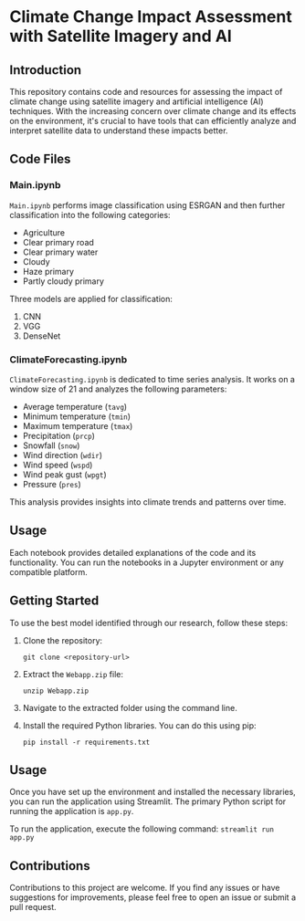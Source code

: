 # Climate Change Impact Assessment with Satellite Imagery and AI

## Introduction

This repository contains code and resources for assessing the impact of climate change using satellite imagery and artificial intelligence (AI) techniques. With the increasing concern over climate change and its effects on the environment, it's crucial to have tools that can efficiently analyze and interpret satellite data to understand these impacts better.



## Code Files

### Main.ipynb

`Main.ipynb` performs image classification using ESRGAN and then further classification into the following categories:

- Agriculture
- Clear primary road
- Clear primary water
- Cloudy
- Haze primary
- Partly cloudy primary

Three models are applied for classification:

1. CNN
2. VGG
3. DenseNet

### ClimateForecasting.ipynb

`ClimateForecasting.ipynb` is dedicated to time series analysis. It works on a window size of 21 and analyzes the following parameters:

- Average temperature (`tavg`)
- Minimum temperature (`tmin`)
- Maximum temperature (`tmax`)
- Precipitation (`prcp`)
- Snowfall (`snow`)
- Wind direction (`wdir`)
- Wind speed (`wspd`)
- Wind peak gust (`wpgt`)
- Pressure (`pres`)

This analysis provides insights into climate trends and patterns over time.

## Usage

Each notebook provides detailed explanations of the code and its functionality. You can run the notebooks in a Jupyter environment or any compatible platform.



## Getting Started

To use the best model identified through our research, follow these steps:

1. Clone the repository:

    ```
    git clone <repository-url>
    ```

2. Extract the `Webapp.zip` file:

    ```
    unzip Webapp.zip
    ```

3. Navigate to the extracted folder using the command line.

4. Install the required Python libraries. You can do this using pip:

    ```
    pip install -r requirements.txt
    ```

## Usage

Once you have set up the environment and installed the necessary libraries, you can run the application using Streamlit. The primary Python script for running the application is `app.py`. 

To run the application, execute the following command:
    ```
    streamlit run app.py
    ```


## Contributions

Contributions to this project are welcome. If you find any issues or have suggestions for improvements, please feel free to open an issue or submit a pull request.

